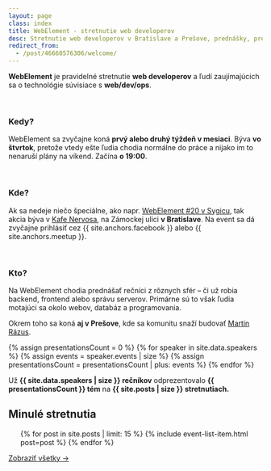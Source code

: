 ```yaml
---
layout: page
class: index
title: WebElement - stretnutie web developerov
desc: Stretnutie web developerov v Bratislave a Prešove, prednášky, prezentácie
redirect_from:
  - /post/46660576306/welcome/
---
```


<div class="section headline">
    <div class="container">
      <div class="row">
          <div class="col-sm-8 col-sm-offset-2">
            <p>
            <strong>WebElement</strong> je pravidelné stretnutie <strong>web developerov</strong>
            a&nbsp;ľudí zaujímajúcich sa o&nbsp;technológie súvisiace s <strong>web/dev/ops</strong>.
            </p>
          </div>
        </div>
    </div>
</div>

<div class="section where-when-who">
    <div class="container">
        <div class="row">
            <div class="col-sm-4">
                <div class="item">
                    <i class="fa icon-calendar fa-2x"></i><br>
                    <h3>Kedy?</h3>
                    <p>
                        WebElement sa zvyčajne koná <strong>prvý alebo druhý týždeň v&nbsp;mesiaci</strong>.
                        Býva <strong>vo štvrtok</strong>, pretože vtedy ešte ľudia chodia normálne do práce a&nbsp;nijako
                        im to nenaruší plány na víkend.
                        Začína <strong>o&nbsp;19:00</strong>.
                    </p>
                </div>
            </div>
            <div class="col-sm-4">
                <div class="item">
                    <i class="fa icon-location fa-2x"></i><br>
                    <h3>Kde?</h3>
                    <p>
                        Ak sa nedeje niečo špeciálne, ako napr.
                        <a href="{% post_url 2013-06-06-webelement-20-sygic-andrej-had-ondrej-svitek-git %}" title="WebElement #20 @ Sygic">WebElement #20 v Sygicu</a>, tak akcia býva v
                        <a href="https://maps.google.com/maps?q=Zámocká 30, Bratislava" title="Kafe Nervosa, Zámocká 30, Bratislava" target="_blank">Kafe Nervosa</a>, na Zámockej ulici <strong>v Bratislave</strong>.
                        Na event sa dá zvyčajne prihlásiť cez {{ site.anchors.facebook }} alebo {{ site.anchors.meetup }}.
                    </p>
                </div>
            </div>
            <div class="col-sm-4">
                <div class="item">
                    <i class="fa icon-users fa-2x"></i><br>
                    <h3>Kto?</h3>
                    <p>
                        Na WebElement chodia prednášať rečníci z rôznych sfér &ndash; či už robia backend, frontend alebo správu serverov.
                        Primárne sú to však ľudia motajúci sa okolo webov, databáz a programovania.
                    </p>
                </div>
            </div>
        </div>
        <div class="row">
            <div class="col-md-12">
                <p class="presov">
                    Okrem toho sa koná <strong>aj v Prešove</strong>,
                    kde sa komunitu snaží budovať <a href="{{ "/recnici/#martin-razus" | prepend: site.baseurl }}">Martin Rázus</a>.
                </p>
            </div>
        </div>
    </div>
</div>

{% assign presentationsCount = 0 %}
{% for speaker in site.data.speakers %}
{% assign events = speaker.events | size %}
{% assign presentationsCount = presentationsCount | plus: events %}
{% endfor %}

<div class="section counters">
    <div class="container">
        <p>
        Už <strong>{{ site.data.speakers | size }}&nbsp;rečníkov</strong> odprezentovalo
        <strong>{{ presentationsCount }}&nbsp;tém</strong> na
        <strong>{{ site.posts | size }}&nbsp;stretnutiach.</strong>
        </p>
    </div>
</div>

<div class="section index-past-meetups">
    <div class="container">
        <div class="row">
            <div class="col-md-12">
                <h2>Minulé stretnutia</h2>
                <ul class="posts">
                    {% for post in site.posts | limit: 15 %}
                        {% include event-list-item.html post=post %}
                    {% endfor %}
                </ul>
                <p class="text-right">
                    <a href="{{ "/event" | prepend: site.baseurl }}">Zobraziť všetky &rarr;</a>
                </p>
            </div>
        </div>
    </div>
</div>